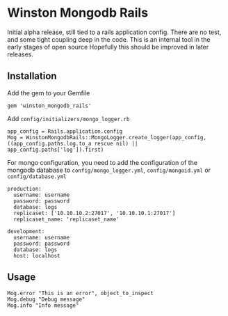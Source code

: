 # Winston Mongodb Rails

Initial alpha release, still tied to a rails application config. There are no test, and some tight coupling deep in the code. This is an internal tool in the early stages
of open source
Hopefully this should be improved in later releases.


## Installation

Add the gem to your Gemfile

    gem 'winston_mongodb_rails'
    
Add `config/initializers/mongo_logger.rb`

    app_config = Rails.application.config
    Mog = WinstonMongodbRails::MongoLogger.create_logger(app_config, ((app_config.paths.log.to_a rescue nil) || app_config.paths['log']).first)
    
    
For mongo configuration, you need to add the configuration of the mongodb database to `config/mongo_logger.yml`, `config/mongoid.yml` or `config/database.yml`
    
    production:
      username: username
      password: password
      database: logs
      replicaset: ['10.10.10.2:27017', '10.10.10.1:27017']
      replicaset_name: 'replicaset_name'
      
    development:
      username: username 
      password: password
      database: logs
      host: localhost
    
    
## Usage

    Mog.error "This is an error", object_to_inspect
    Mog.debug "Debug message"
    Mog.info "Info message"
    


